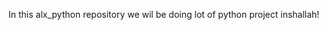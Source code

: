 In this alx_python repository we wil be doing lot of python project 
                                                  inshallah!